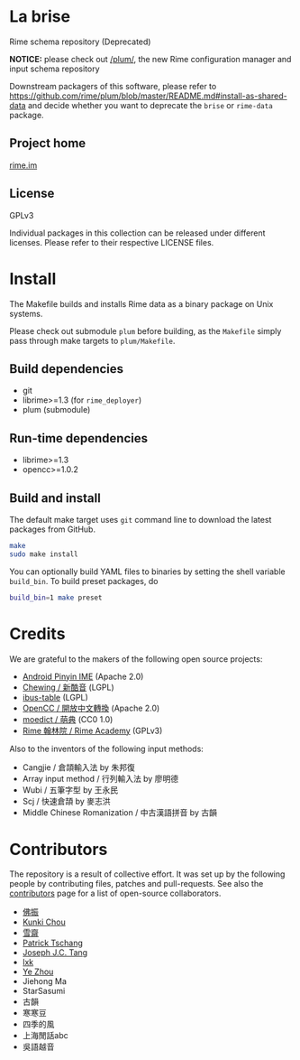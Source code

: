 <meta charset="UTF-8">

La brise
===
Rime schema repository (Deprecated)

**NOTICE:** please check out [/plum/](https://github.com/rime/plum), the new Rime configuration manager and input schema repository

Downstream packagers of this software, please refer to
https://github.com/rime/plum/blob/master/README.md#install-as-shared-data
and decide whether you want to deprecate the `brise` or `rime-data` package.

Project home
---
[rime.im](https://rime.im)

License
---
GPLv3

Individual packages in this collection can be released under different licenses.
Please refer to their respective LICENSE files.

Install
===

The Makefile builds and installs Rime data as a binary package on Unix systems.

Please check out submodule `plum` before building, as the `Makefile` simply pass through make targets to `plum/Makefile`.

Build dependencies
---

- git
- librime>=1.3 (for `rime_deployer`)
- plum (submodule)

Run-time dependencies
---

  - librime>=1.3
  - opencc>=1.0.2

Build and install
---

The default make target uses `git` command line to download the latest packages
from GitHub.

```sh
make
sudo make install
```

You can optionally build YAML files to binaries by setting the shell variable
`build_bin`. To build preset packages, do

```sh
build_bin=1 make preset
```

Credits
===
We are grateful to the makers of the following open source projects:

  - [Android Pinyin IME](https://source.android.com/) (Apache 2.0)
  - [Chewing / 新酷音](http://chewing.im/) (LGPL)
  - [ibus-table](https://github.com/acevery/ibus-table) (LGPL)
  - [OpenCC / 開放中文轉換](https://github.com/BYVoid/OpenCC) (Apache 2.0)
  - [moedict / 萌典](https://www.moedict.tw) (CC0 1.0)
  - [Rime 翰林院 / Rime Academy](https://github.com/rime-aca) (GPLv3)

Also to the inventors of the following input methods:

  - Cangjie / 倉頡輸入法 by 朱邦復
  - Array input method / 行列輸入法 by 廖明德
  - Wubi / 五筆字型 by 王永民
  - Scj / 快速倉頡 by 麥志洪
  - Middle Chinese Romanization / 中古漢語拼音 by 古韻

Contributors
===
The repository is a result of collective effort. It was set up by the following
people by contributing files, patches and pull-requests. See also the
[contributors](https://github.com/rime/brise/graphs/contributors) page for a
list of open-source collaborators.

  - [佛振](https://github.com/lotem)
  - [Kunki Chou](https://github.com/kunki)
  - [雪齋](https://github.com/LEOYoon-Tsaw)
  - [Patrick Tschang](https://github.com/Patricivs)
  - [Joseph J.C. Tang](https://github.com/jinntrance)
  - [lxk](http://101reset.com)
  - [Ye Zhou](https://github.com/zhouye)
  - Jiehong Ma
  - StarSasumi
  - 古韻
  - 寒寒豆
  - 四季的風
  - 上海閒話abc
  - 吳語越音

